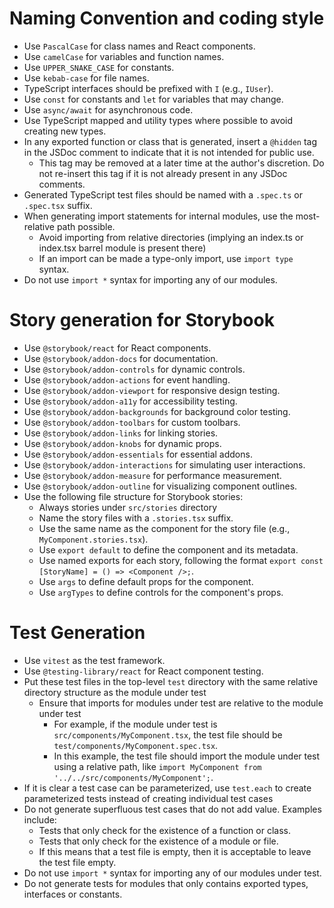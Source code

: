 # Naming Convention and coding style

- Use `PascalCase` for class names and React components.
- Use `camelCase` for variables and function names.
- Use `UPPER_SNAKE_CASE` for constants.
- Use `kebab-case` for file names.
- TypeScript interfaces should be prefixed with `I` (e.g., `IUser`).
- Use `const` for constants and `let` for variables that may change.
- Use `async/await` for asynchronous code.
- Use TypeScript mapped and utility types where possible to avoid creating new types.
- In any exported function or class that is generated, insert a `@hidden` tag in the JSDoc comment to indicate that it is not intended for public use.
   - This tag may be removed at a later time at the author's discretion. Do not re-insert this tag if it is not already present in any JSDoc comments.
- Generated TypeScript test files should be named with a `.spec.ts` or `.spec.tsx` suffix.
- When generating import statements for internal modules, use the most-relative path possible.
   - Avoid importing from relative directories (implying an index.ts or index.tsx barrel module is present there)
   - If an import can be made a type-only import, use `import type` syntax.
- Do not use `import *` syntax for importing any of our modules.

# Story generation for Storybook

- Use `@storybook/react` for React components.
- Use `@storybook/addon-docs` for documentation.
- Use `@storybook/addon-controls` for dynamic controls.
- Use `@storybook/addon-actions` for event handling.
- Use `@storybook/addon-viewport` for responsive design testing.
- Use `@storybook/addon-a11y` for accessibility testing.
- Use `@storybook/addon-backgrounds` for background color testing.
- Use `@storybook/addon-toolbars` for custom toolbars.
- Use `@storybook/addon-links` for linking stories.
- Use `@storybook/addon-knobs` for dynamic props.
- Use `@storybook/addon-essentials` for essential addons.
- Use `@storybook/addon-interactions` for simulating user interactions.
- Use `@storybook/addon-measure` for performance measurement.
- Use `@storybook/addon-outline` for visualizing component outlines.
- Use the following file structure for Storybook stories:
  - Always stories under `src/stories` directory
  - Name the story files with a `.stories.tsx` suffix.
  - Use the same name as the component for the story file (e.g., `MyComponent.stories.tsx`).
  - Use `export default` to define the component and its metadata.
  - Use named exports for each story, following the format `export const [StoryName] = () => <Component />;`.
  - Use `args` to define default props for the component.
  - Use `argTypes` to define controls for the component's props.

# Test Generation

- Use `vitest` as the test framework.
- Use `@testing-library/react` for React component testing.
- Put these test files in the top-level `test` directory with the same relative directory structure as the module under test
   - Ensure that imports for modules under test are relative to the module under test
      - For example, if the module under test is `src/components/MyComponent.tsx`, the test file should be `test/components/MyComponent.spec.tsx`.
      - In this example, the test file should import the module under test using a relative path, like `import MyComponent from '../../src/components/MyComponent';`.
- If it is clear a test case can be parameterized, use `test.each` to create parameterized tests instead of creating individual test cases
- Do not generate superfluous test cases that do not add value. Examples include:
   - Tests that only check for the existence of a function or class.
   - Tests that only check for the existence of a module or file.
   - If this means that a test file is empty, then it is acceptable to leave the test file empty.
- Do not use `import *` syntax for importing any of our modules under test.
- Do not generate tests for modules that only contains exported types, interfaces or constants.